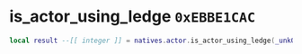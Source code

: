 # is_actor_using_ledge `0xEBBE1CAC`

```lua
local result --[[ integer ]] = natives.actor.is_actor_using_ledge(_unk0 --[[ integer ]])
```